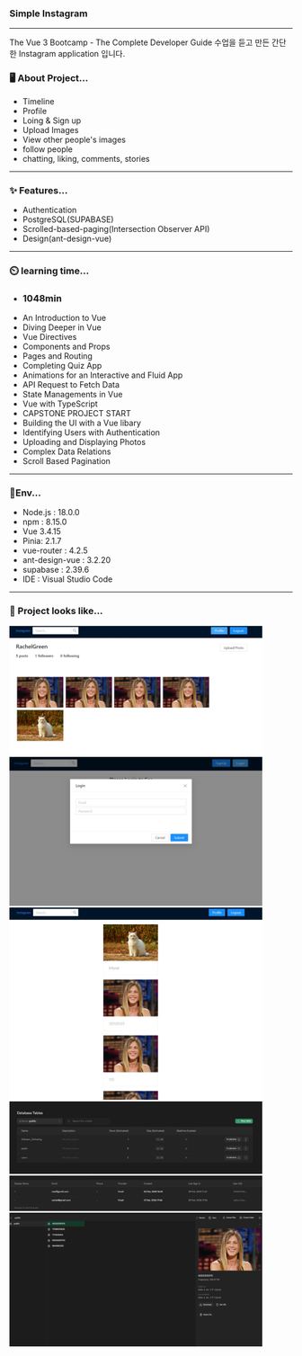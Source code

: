 ### Simple Instagram
--- 
The Vue 3 Bootcamp - The Complete Developer Guide 수업을 듣고 만든 간단한 Instagram application 입니다.

### 🖥️ About Project...
- Timeline
- Profile
- Loing & Sign up
- Upload Images
- View other people's images
- follow people
- chatting, liking, comments, stories
---
### ✨ Features...
- Authentication
- PostgreSQL(SUPABASE)
- Scrolled-based-paging(Intersection Observer API)
- Design(ant-design-vue)
---
### ⏲️ learning time...
- ### 1048min
- An Introduction to Vue
- Diving Deeper in Vue
- Vue Directives
- Components and Props
- Pages and Routing
- Completing Quiz App
- Animations for an Interactive and Fluid App
- API Request to Fetch Data
- State Managements in Vue
- Vue with TypeScript
- CAPSTONE PROJECT START
- Building the UI with a Vue libary
- Identifying Users with Authentication
- Uploading and Displaying Photos
- Complex Data Relations
- Scroll Based Pagination
---
### 🌲Env...
- Node.js : 18.0.0
- npm : 8.15.0
- Vue 3.4.15
- Pinia: 2.1.7
- vue-router : 4.2.5
- ant-design-vue : 3.2.20
- supabase : 2.39.6
- IDE : Visual Studio Code
---
### 📝 Project looks like...
<img title="profile" src= "https://github.com/kaleb96/instagram/blob/main/watchProfile.jpg" width="450px">
<img title="login" src="https://github.com/kaleb96/instagram/blob/main/Loginview.jpg" width="450px">
<img title="watchfollowerPosts" src="https://github.com/kaleb96/instagram/blob/main/getfollowerPosts.jpg" width="450px">
<img title="DataTables" src="https://github.com/kaleb96/instagram/blob/main/DataTables.jpg" width="450px">
<img title="Authentication" src="https://github.com/kaleb96/instagram/blob/main/Authentication.jpg" width="450px">
<img title="storage" src="https://github.com/kaleb96/instagram/blob/main/storage.jpg" width="450px">

